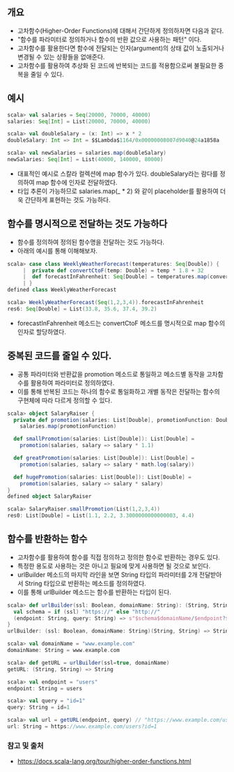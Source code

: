 ## 개요
- 고차함수(Higher-Order Functions)에 대해서 간단하게 정의하자면 다음과 같다.
- "함수를 파라미터로 정의하거나 함수의 반환 값으로 사용하는 패턴" 이다.
- 고차함수를 활용한다면  함수에 전달되는 인자(argument)의 상태 값이 노출되거나 변경될 수 있는 상황들을 없애준다.
- 고차함수를 활용하여 추상화 된 코드에 반복되는 코드를 적용함으로써 불필요한 중복을 줄일 수 있다.

## 예시
```scala
scala> val salaries = Seq(20000, 70000, 40000)
salaries: Seq[Int] = List(20000, 70000, 40000)

scala> val doubleSalary = (x: Int) => x * 2
doubleSalary: Int => Int = $$Lambda$1164/0x00000008007d9040@24a1858a

scala> val newSalaries = salaries.map(doubleSalary)
newSalaries: Seq[Int] = List(40000, 140000, 80000)
```
- 대표적인 예시로 스칼라 컬렉션에 map 함수가 있다. doubleSalary라는 람다를 정의하여 map 함수에 인자로 전달하였다.
- 타입 추론이 가능하므로 salaries.map(_ * 2) 와 같이 placeholder를 활용하여 더욱 간단하게 표현하는 것도 가능하다.

## 함수를 명시적으로 전달하는 것도 가능하다
- 함수를 정의하여 정의된 함수명을 전달하는 것도 가능하다.
- 아래의 예시를 통해 이해해보자.
```scala
scala> case class WeeklyWeatherForecast(temperatures: Seq[Double]) {
     |  private def convertCtoF(temp: Double) = temp * 1.8 + 32
     |  def forecastInFahrenheit: Seq[Double] = temperatures.map(convertCtoF)
     | }
defined class WeeklyWeatherForecast

scala> WeeklyWeatherForecast(Seq(1,2,3,4)).forecastInFahrenheit
res6: Seq[Double] = List(33.8, 35.6, 37.4, 39.2)
```
- forecastInFahrenheit 메소드는 convertCtoF 메소드를 명시적으로 map 함수의 인자로 할당하였다.

## 중복된 코드를 줄일 수 있다.
- 공통 파라미터와 반환값을 promotion 메소드로 통일하고 메소드별 동작을 고차함수를 활용하여 파라미터로 정의하였다.
- 이를 통해 반복된 코드는 하나의 함수로 통일화하고 개별 동작은 전달하는 함수의 구현체에 따라 다르게 정의할 수 있다.
```scala
scala> object SalaryRaiser {
  private def promotion(salaries: List[Double], promotionFunction: Double => Double): List[Double] =
    salaries.map(promotionFunction)

  def smallPromotion(salaries: List[Double]): List[Double] =
    promotion(salaries, salary => salary * 1.1)

  def greatPromotion(salaries: List[Double]): List[Double] =
    promotion(salaries, salary => salary * math.log(salary))

  def hugePromotion(salaries: List[Double]): List[Double] =
    promotion(salaries, salary => salary * salary)
}
defined object SalaryRaiser

scala> SalaryRaiser.smallPromotion(List(1,2,3,4))
res0: List[Double] = List(1.1, 2.2, 3.3000000000000003, 4.4)
```

## 함수를 반환하는 함수
- 고차함수를 활용하여 함수를 직접 정의하고 정의한 함수로 반환하는 경우도 있다.
- 특정한 용도로 사용하는 것은 아니고 필요에 맞게 사용하면 될 것으로 보인다.
- urlBuilder 메소드의 마지막 라인을 보면 String 타입의 파라미터를 2개 전달받아서 String 타입으로 반환하는 메소드를 정의하였다.
- 이를 통해 urlBuilder 메소드는 함수를 반환하는 타입이 된다.
```scala
scala> def urlBuilder(ssl: Boolean, domainName: String): (String, String) => String = {
  val schema = if (ssl) "https://" else "http://"
  (endpoint: String, query: String) => s"$schema$domainName/$endpoint?$query"
}
urlBuilder: (ssl: Boolean, domainName: String)(String, String) => String

scala> val domainName = "www.example.com"
domainName: String = www.example.com

scala> def getURL = urlBuilder(ssl=true, domainName)
getURL: (String, String) => String

scala> val endpoint = "users"
endpoint: String = users

scala> val query = "id=1"
query: String = id=1

scala> val url = getURL(endpoint, query) // "https://www.example.com/users?id=1": String
url: String = https://www.example.com/users?id=1
```

### 참고 및 출처
- https://docs.scala-lang.org/tour/higher-order-functions.html

